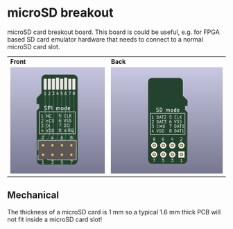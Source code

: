 # microSD breakout
microSD card breakout board. This board is could be useful, e.g. for FPGA based SD card emulator hardware that needs to connect to a normal microSD card slot.

<table>
  <tr>
    <td><b>Front</b></td>
    <td><b>Back</b></td>
  </tr>
  <tr>
    <td><img src="/doc/images/front.png" alt="Front view" width="400"/></td>
    <td><img src="/doc/images/back.png" alt="Back view" width="480"/></td>
  </tr>
</table>

## Mechanical
The thickness of a microSD card is 1 mm so a typical 1.6 mm thick PCB will not fit inside a microSD card slot!
